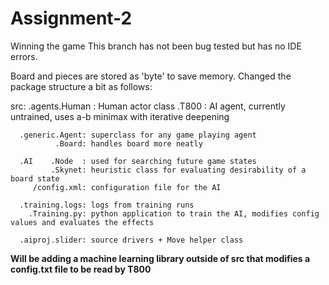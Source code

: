 # Assignment-2
Winning the game
This branch has not been bug tested but has no IDE errors.

Board and pieces are stored as 'byte' to save memory. Changed the package structure a bit as follows:

src:  .agents.Human : Human actor class
             .T800  : AI agent, currently untrained, uses a-b minimax with iterative deepening
             
      .generic.Agent: superclass for any game playing agent
              .Board: handles board more neatly
              
      .AI    .Node  : used for searching future game states
             .Skynet: heuristic class for evaluating desirability of a board state
         /config.xml: configuration file for the AI
             
      .training.logs: logs from training runs
        .Training.py: python application to train the AI, modifies config values and evaluates the effects
        
      .aiproj.slider: source drivers + Move helper class
      
**Will be adding a machine learning library outside of src that modifies a config.txt file to be read by T800**
             
